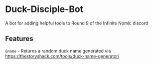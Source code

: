 # Duck-Disciple-Bot

A bot for adding helpful tools to Round 9 of the Infinite Nomic discord

## Features

`&name` - Returns a random duck name generated via https://thestoryshack.com/tools/duck-name-generator/
